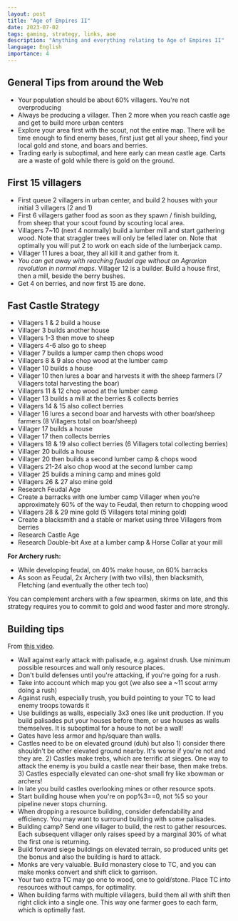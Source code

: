 ```yaml
---
layout: post
title: "Age of Empires II"
date: 2023-07-02
tags: gaming, strategy, links, aoe
description: "Anything and everything relating to Age of Empires II"
language: English
importance: 4
---
```


## General Tips from around the Web

- Your population should be about 60% villagers. You're not overproducing
- Always be producing a villager. Then 2 more when you reach castle age and get to build more urban centers
- Explore your area first with the scout, not the entire map. There will be time enough to find enemy bases, first just get all your sheep, find your local gold and stone, and boars and berries.
- Trading early is suboptimal, and here early can mean castle age. Carts are a waste of gold while there is gold on the ground.

## First 15 villagers

- First queue 2 villagers in urban center, and build 2 houses with your initial 3 villagers (2 and 1)
- First 6 villagers gather food as soon as they spawn / finish building, from sheep that your scout found by scouting local area.
- Villagers 7\~10 (next 4 normally) build a lumber mill and start gathering wood. Note that straggler trees will only be felled later on. Note that optimally you will put 2 to work on each side of the lumberjack camp.
- Villager 11 lures a boar, they all kill it and gather from it.
- _You can get away with reaching feudal age without an Agrarian revolution in normal maps_. Villager 12 is a builder. Build a house first, then a mill, beside the berry bushes.
- Get 4 on berries, and now first 15 are done.

## Fast Castle Strategy

- Villagers 1 & 2 build a house
- Villager 3 builds another house
- Villagers 1-3 then move to sheep
- Villagers 4-6 also go to sheep
- Villager 7 builds a lumper camp then chops wood
- Villagers 8 & 9 also chop wood at the lumber camp
- Villager 10 builds a house
- Villager 10 then lures a boar and harvests it with the sheep farmers (7 Villagers total harvesting the boar)
- Villagers 11 & 12 chop wood at the lumber camp
- Villager 13 builds a mill at the berries & collects berries
- Villagers 14 & 15 also collect berries
- Villager 16 lures a second boar and harvests with other boar/sheep farmers (8 Villagers total on boar/sheep)
- Villager 17 builds a house
- Villager 17 then collects berries
- Villagers 18 & 19 also collect berries (6 Villagers total collecting berries)
- Villager 20 builds a house
- Villager 20 then builds a second lumber camp & chops wood
- Villagers 21-24 also chop wood at the second lumber camp
- Villager 25 builds a mining camp and mines gold
- Villagers 26 & 27 also mine gold
- Research Feudal Age
- Create a barracks with one lumber camp Villager when you’re approximately 60% of the way to Feudal, then return to chopping wood
- Villagers 28 & 29 mine gold (5 Villagers total mining gold)
- Create a blacksmith and a stable or market using three Villagers from berries
- Research Castle Age
- Research Double-bit Axe at a lumber camp & Horse Collar at your mill

**For Archery rush:**

- While developing feudal, on 40% make house, on 60% barracks
- As soon as Feudal, 2x Archery (with two vills), then blacksmith, Fletching (and eventually the other tech too)

You can complement archers with a few spearmen, skirms on late, and this strategy requires you to commit to gold and wood faster and more strongly.

## Building tips

From [this video](https://www.youtube.com/watch?v=eoBxIUAATEE).

- Wall against early attack with palisade, e.g. against drush. Use minimum possible resources and wall only resource places.
- Don't build defenses until you're attacking, if you're going for a rush.
- Take into account which map you got (we also see a \~11 scout army doing a rush)
- Against rush, especially trush, you build pointing to your TC to lead enemy troops towards it
- Use buildings as walls, especially 3x3 ones like unit production. If you build palisades put your houses before them, or use houses as walls themselves. It is suboptimal for a house to not be a wall!
- Gates have less armor and hp/square than walls.
- Castles need to be on elevated ground (duh) but also 1) consider there shouldn't be other elevated ground nearby. It's worse if you're not and they are. 2) Castles make trebs, which are terrific at sieges. One way to attack the enemy is you build a castle near their base, then make trebs. 3) Castles especially elevated can one-shot small fry like xbowman or archers!
- In late you build castles overlooking mines or other resource spots.
- Start building house when you're on pop%3==0, not %5 so your pipeline never stops churning.
- When dropping a resource building, consider defendability and efficiency. You may want to surround building with some palisades. 
- Building camp? Send one villager to build, the rest to gather resources. Each subsequent villager only raises speed by a marginal 30% of what the first one is returning.
- Build forward siege buildings on elevated terrain, so produced units get the bonus and also the building is hard to attack.
- Monks are very valuable. Build monastery close to TC, and you can make monks convert and shift click to garrison.
- Your two extra TC may go one to wood, one to gold/stone. Place TC into resources without camps, for optimality.
- When building farms with multiple villagers, build them all with shift then right click into a single one. This way one farmer goes to each farm, which is optimally fast.


